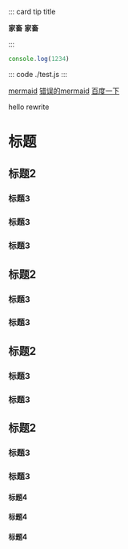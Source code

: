 
::: card tip title

__家畜__
**家畜**

:::


```js
console.log(1234)
```

::: code
./test.js
:::

[mermaid](./mermaid.md)
[错误的mermaid](./mermaind.md)
[百度一下](www.baidu.com)

hello rewrite

# 标题

## 标题2

### 标题3

### 标题3

### 标题3

## 标题2

### 标题3

### 标题3

## 标题2

### 标题3

### 标题3

## 标题2

### 标题3

### 标题3

#### 标题4

#### 标题4

#### 标题4
